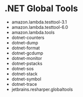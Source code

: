 # .NET Global Tools

* amazon.lambda.testtool-3.1
* amazon.lambda.testtool-6.0
* amazon.lambda.tools
* dotnet-counters
* dotnet-dump
* dotnet-format
* dotnet-gcdump
* dotnet-monitor
* dotnet-pstacks
* dotnet-sos
* dotnet-stack
* dotnet-symbol
* dotnet-trace
* jetbrains.resharper.globaltools
 